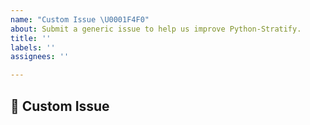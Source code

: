 ```yaml
---
name: "Custom Issue \U0001F4F0"
about: Submit a generic issue to help us improve Python-Stratify.
title: ''
labels: ''
assignees: ''

---
```


## 📰 Custom Issue
<!-- Provide a clear description of what the issue is, and we'll try our best to help 😀 -->

